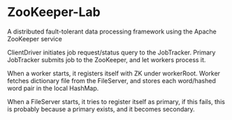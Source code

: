 # ZooKeeper-Lab
A distributed fault-tolerant data processing framework using the Apache ZooKeeper service

ClientDriver initiates job request/status query to the JobTracker.
Primary JobTracker submits job to the ZooKeeper, and let workers process it.

When a worker starts, it registers itself with ZK under workerRoot. 
Worker fetches dictionary file from the FileServer, and stores each word/hashed word pair in the local HashMap.

When a FileServer starts, it tries to register itself as primary, if this fails, this is probably because a primary exists, and it becomes secondary.

